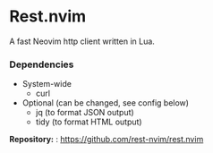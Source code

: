 # Rest.nvim

A fast Neovim http client written in Lua.

### Dependencies
- System-wide
  - curl
- Optional (can be changed, see config below)
  - jq   (to format JSON output)
  - tidy (to format HTML output)

**Repository:** : <https://github.com/rest-nvim/rest.nvim>
